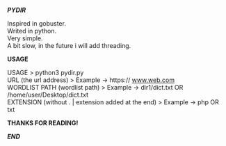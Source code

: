 ***PYDIR***

Inspired in gobuster.                                                                            
Writed in python.                                                                            
Very simple.                                                                            
A bit slow, in the future i will add threading.                                                                            

**USAGE**

USAGE > python3 pydir.py                                                                            
URL (the url address) > Example -> https:// www.web.com                                                                             
WORDLIST PATH (wordlist path) > Example -> dir1/dict.txt OR /home/user/Desktop/dict.txt                                                                             
EXTENSION (without . | extension added at the end) > Example -> php OR txt                                                                            

**THANKS FOR READING!**                                                                            

***END***                                                                            
